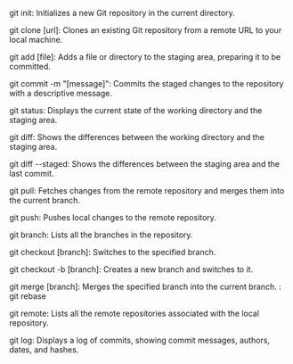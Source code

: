 
  git init: Initializes a new Git repository in the current directory.

  git clone [url]: Clones an existing Git repository from a remote URL to your local machine.

  git add [file]: Adds a file or directory to the staging area, preparing it to be committed.

  git commit -m "[message]": Commits the staged changes to the repository with a descriptive message.

  git status: Displays the current state of the working directory and the staging area.

  git diff: Shows the differences between the working directory and the staging area.

  git diff --staged: Shows the differences between the staging area and the last commit.

  git pull: Fetches changes from the remote repository and merges them into the current branch.

  git push: Pushes local changes to the remote repository.

  git branch: Lists all the branches in the repository.

  git checkout [branch]: Switches to the specified branch.

  git checkout -b [branch]: Creates a new branch and switches to it.

  git merge [branch]: Merges the specified branch into the current branch.   : git rebase

  git remote: Lists all the remote repositories associated with the local repository.

  git log: Displays a log of commits, showing commit messages, authors, dates, and hashes. 
